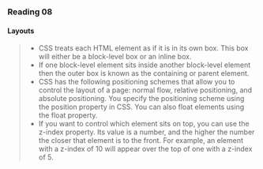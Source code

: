 ### Reading 08

#### Layouts

> - CSS treats each HTML element as if it is in its own box. This box will either be a block-level box or an inline box.
> - If one block-level element sits inside another block-level element then the outer box is known as the containing or parent element.
> - CSS has the following positioning schemes that allow you to control the layout of a page: normal flow, relative positioning, and absolute positioning. You specify the positioning scheme using the position property in CSS. You can also float elements using the float property.
> - If you want to control which element sits on top, you can use the z-index property. Its value is a number, and the higher the number the closer that element is to the front. For example, an element with a z-index of 10 will appear over the top of one with a z-index of 5.